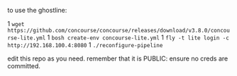 to use the ghostline:

1 `wget https://github.com/concourse/concourse/releases/download/v3.8.0/concourse-lite.yml`
1 `bosh create-env concourse-lite.yml`
1 `fly -t lite login -c http://192.168.100.4:8080`
1 `./reconfigure-pipeline` 


edit this repo as you need. remember that it is PUBLIC: ensure no creds are committed.

